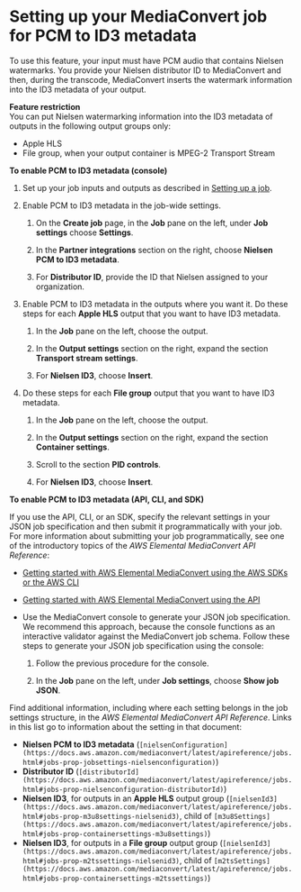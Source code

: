 # Setting up your MediaConvert job for PCM to ID3 metadata<a name="setting-up-pcm-to-id3-metadata"></a>

To use this feature, your input must have PCM audio that contains Nielsen watermarks\. You provide your Nielsen distributor ID to MediaConvert and then, during the transcode, MediaConvert inserts the watermark information into the ID3 metadata of your output\.

**Feature restriction**  
You can put Nielsen watermarking information into the ID3 metadata of outputs in the following output groups only:
+ Apple HLS
+ File group, when your output container is MPEG\-2 Transport Stream

**To enable PCM to ID3 metadata \(console\)**

1.  Set up your job inputs and outputs as described in [Setting up a job](setting-up-a-job.md)\.

1. Enable PCM to ID3 metadata in the job\-wide settings\.

   1. On the **Create job** page, in the **Job** pane on the left, under **Job settings** choose **Settings**\.

   1. In the **Partner integrations** section on the right, choose **Nielsen PCM to ID3 metadata**\.

   1. For **Distributor ID**, provide the ID that Nielsen assigned to your organization\.

1. Enable PCM to ID3 metadata in the outputs where you want it\. Do these steps for each **Apple HLS** output that you want to have ID3 metadata\.

   1. In the **Job** pane on the left, choose the output\.

   1. In the **Output settings** section on the right, expand the section **Transport stream settings**\.

   1. For **Nielsen ID3**, choose **Insert**\.

1. Do these steps for each **File group** output that you want to have ID3 metadata\.

   1. In the **Job** pane on the left, choose the output\.

   1. In the **Output settings** section on the right, expand the section **Container settings**\.

   1. Scroll to the section **PID controls**\.

   1. For **Nielsen ID3**, choose **Insert**\.

**To enable PCM to ID3 metadata \(API, CLI, and SDK\)**

If you use the API, CLI, or an SDK, specify the relevant settings in your JSON job specification and then submit it programmatically with your job\. For more information about submitting your job programmatically, see one of the introductory topics of the *AWS Elemental MediaConvert API Reference*:
+ [Getting started with AWS Elemental MediaConvert using the AWS SDKs or the AWS CLI](https://docs.aws.amazon.com/mediaconvert/latest/apireference/custom-endpoints.html)
+ [Getting started with AWS Elemental MediaConvert using the API](https://docs.aws.amazon.com/mediaconvert/latest/apireference/getting-started.html)
+ Use the MediaConvert console to generate your JSON job specification\. We recommend this approach, because the console functions as an interactive validator against the MediaConvert job schema\. Follow these steps to generate your JSON job specification using the console:

  1. Follow the previous procedure for the console\.

  1. In the **Job** pane on the left, under **Job settings**, choose **Show job JSON**\.

Find additional information, including where each setting belongs in the job settings structure, in the *AWS Elemental MediaConvert API Reference*\. Links in this list go to information about the setting in that document:
+ **Nielsen PCM to ID3 metadata** \(`[nielsenConfiguration](https://docs.aws.amazon.com/mediaconvert/latest/apireference/jobs.html#jobs-prop-jobsettings-nielsenconfiguration)`\)
+ **Distributor ID** \(`[distributorId](https://docs.aws.amazon.com/mediaconvert/latest/apireference/jobs.html#jobs-prop-nielsenconfiguration-distributorId)`\)
+ **Nielsen ID3**, for outputs in an **Apple HLS** output group \(`[nielsenId3](https://docs.aws.amazon.com/mediaconvert/latest/apireference/jobs.html#jobs-prop-m3u8settings-nielsenid3)`, child of `[m3u8Settings](https://docs.aws.amazon.com/mediaconvert/latest/apireference/jobs.html#jobs-prop-containersettings-m3u8settings)`\)
+ **Nielsen ID3**, for outputs in a **File group** output group \(`[nielsenId3](https://docs.aws.amazon.com/mediaconvert/latest/apireference/jobs.html#jobs-prop-m2tssettings-nielsenid3)`, child of `[m2tsSettings](https://docs.aws.amazon.com/mediaconvert/latest/apireference/jobs.html#jobs-prop-containersettings-m2tssettings)`\)